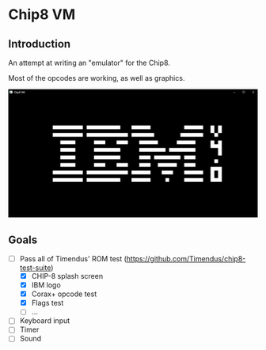 # Chip8 VM

## Introduction

An attempt at writing an "emulator" for the Chip8.

Most of the opcodes are working, as well as graphics.

![Screenshot](photos/screenshot.png)

## Goals

- [ ] Pass all of Timendus' ROM test (https://github.com/Timendus/chip8-test-suite)
	- [x] CHIP-8 splash screen
	- [x] IBM logo
	- [x] Corax+ opcode test
	- [x] Flags test
	- [ ] ...
- [ ] Keyboard input
- [ ] Timer
- [ ] Sound